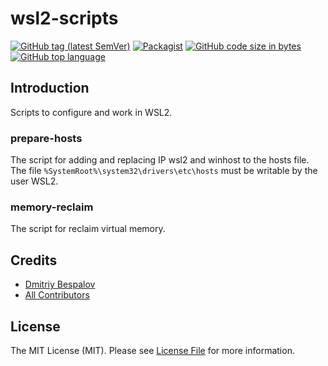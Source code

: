 # wsl2-scripts

[![GitHub tag (latest SemVer)][ico-github-tag-version]][link-github-tag-version]
[![Packagist][ico-license]][link-license]
[![GitHub code size in bytes][ico-github-size]][link-github]
[![GitHub top language][ico-github-top-language]][link-github]

## Introduction

Scripts to configure and work in WSL2.

### prepare-hosts

The script for adding and replacing IP wsl2 and winhost to the hosts file.
The file `%SystemRoot%\system32\drivers\etc\hosts` must be writable by the user WSL2.

### memory-reclaim

The script for reclaim virtual memory.

## Credits

- [Dmitriy Bespalov][link-author]
- [All Contributors][link-contributors]

## License

The MIT License (MIT). Please see [License File][link-license] for more information.


[link-author]: https://github.com/superrosko
[link-contributors]: https://github.com/superrosko/wsl2-scripts/contributors
[link-github]: https://github.com/superrosko/wsl2-scripts
[link-github-tag-version]: https://github.com/superrosko/wsl2-scripts
[link-license]: LICENSE.md

[ico-github-size]: https://img.shields.io/github/languages/code-size/superrosko/wsl2-scripts.svg?style=flat
[ico-github-top-language]: https://img.shields.io/github/languages/top/superrosko/wsl2-scripts.svg?style=flat
[ico-github-tag-version]: https://img.shields.io/github/v/tag/superrosko/wsl2-scripts.svg?style=flat
[ico-license]: https://img.shields.io/github/license/superrosko/wsl2-scripts.svg?style=flat
